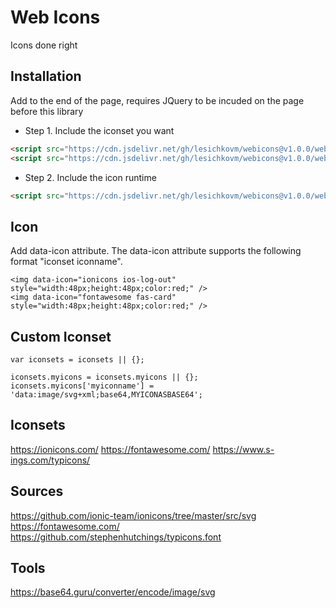 # Web Icons

Icons done right

## Installation ##

Add to the end of the page, requires JQuery to be incuded on the page before this library

- Step 1. Include the iconset you want

```html
<script src="https://cdn.jsdelivr.net/gh/lesichkovm/webicons@v1.0.0/webicons.ionicons.js"></script>
<script src="https://cdn.jsdelivr.net/gh/lesichkovm/webicons@v1.0.0/webicons.fontawesome.js"></script>
```

- Step 2. Include the icon runtime

```html
<script src="https://cdn.jsdelivr.net/gh/lesichkovm/webicons@v1.0.0/webicons.runtime.js"></script>
```

## Icon ##

Add data-icon attribute. The data-icon attribute supports the following format "iconset iconname".
```
<img data-icon="ionicons ios-log-out" style="width:48px;height:48px;color:red;" />
<img data-icon="fontawesome fas-card" style="width:48px;height:48px;color:red;" />
```

## Custom Iconset ##

```
var iconsets = iconsets || {};

iconsets.myicons = iconsets.myicons || {};
iconsets.myicons['myiconname'] = 'data:image/svg+xml;base64,MYICONASBASE64';
```

## Iconsets ##

https://ionicons.com/
https://fontawesome.com/
https://www.s-ings.com/typicons/

## Sources ##

https://github.com/ionic-team/ionicons/tree/master/src/svg
https://fontawesome.com/
https://github.com/stephenhutchings/typicons.font

## Tools ##

https://base64.guru/converter/encode/image/svg
